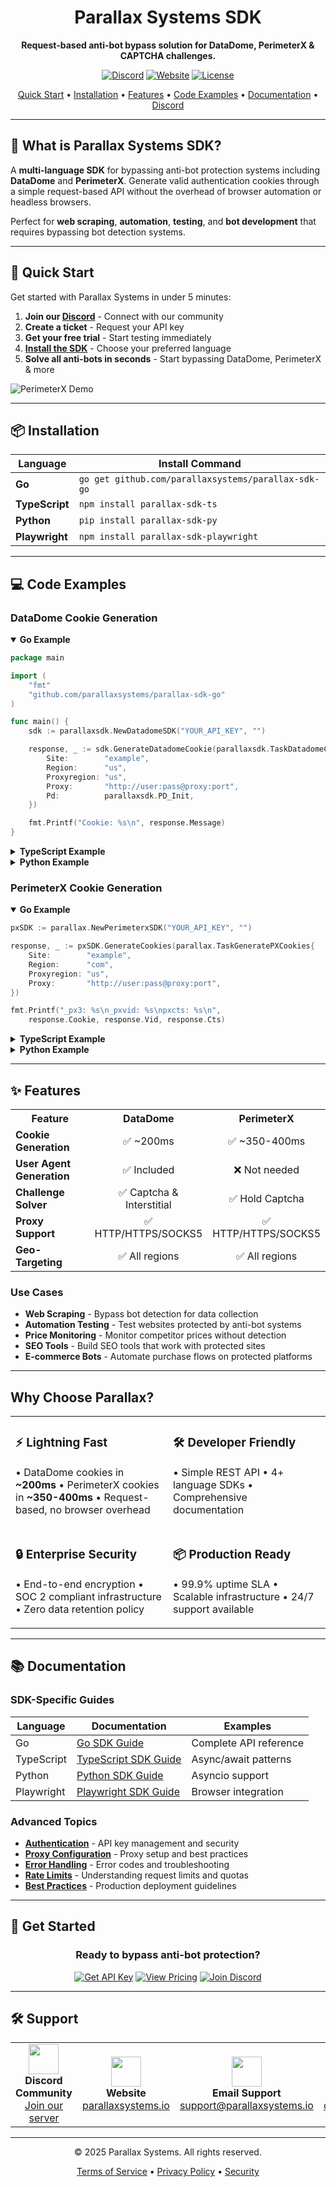 <div align="center">

# Parallax Systems SDK

**Request-based anti-bot bypass solution for DataDome, PerimeterX & CAPTCHA challenges.**

[![Discord](https://img.shields.io/badge/Discord-Join%20Us-5865F2?style=for-the-badge&logo=discord&logoColor=white)](https://discord.com/invite/2QWbHcmWnf)
[![Website](https://img.shields.io/badge/Website-Visit-00D4FF?style=for-the-badge&logo=google-chrome&logoColor=white)](https://www.parallaxsystems.io)
[![License](https://img.shields.io/badge/License-Commercial-yellow?style=for-the-badge)](https://www.parallaxsystems.io)

[Quick Start](#-quick-start) • [Installation](#-installation) • [Features](#-features) • [Code Examples](#-code-examples) • [Documentation](#-documentation) • [Discord](https://discord.com/invite/2QWbHcmWnf)

</div>

---

## 🎯 What is Parallax Systems SDK?

A **multi-language SDK** for bypassing anti-bot protection systems including **DataDome** and **PerimeterX**. Generate valid authentication cookies through a simple request-based API without the overhead of browser automation or headless browsers.

Perfect for **web scraping**, **automation**, **testing**, and **bot development** that requires bypassing bot detection systems.

---

## 🚀 Quick Start

Get started with Parallax Systems in under 5 minutes:

1. **Join our [Discord](https://discord.com/invite/2QWbHcmWnf)** - Connect with our community
2. **Create a ticket** - Request your API key
3. **Get your free trial** - Start testing immediately
4. **[Install the SDK](#-installation)** - Choose your preferred language
5. **Solve all anti-bots in seconds** - Start bypassing DataDome, PerimeterX & more

![PerimeterX Demo](parallax_perimeterx.gif)

---

## 📦 Installation

| Language | Install Command |
|----------|-----------------|
| **Go** | `go get github.com/parallaxsystems/parallax-sdk-go` |
| **TypeScript** | `npm install parallax-sdk-ts` |
| **Python** | `pip install parallax-sdk-py` |
| **Playwright** | `npm install parallax-sdk-playwright` |

---

## 💻 Code Examples

### DataDome Cookie Generation

<details open>
<summary><strong>Go Example</strong></summary>

```go
package main

import (
    "fmt"
    "github.com/parallaxsystems/parallax-sdk-go"
)

func main() {
    sdk := parallaxsdk.NewDatadomeSDK("YOUR_API_KEY", "")

    response, _ := sdk.GenerateDatadomeCookie(parallaxsdk.TaskDatadomeCookie{
        Site:        "example",
        Region:      "us",
        Proxyregion: "us",
        Proxy:       "http://user:pass@proxy:port",
        Pd:          parallaxsdk.PD_Init,
    })

    fmt.Printf("Cookie: %s\n", response.Message)
}
```

</details>

<details>
<summary><strong>TypeScript Example</strong></summary>

```typescript
import { DatadomeSDK, ProductType } from "parallax-sdk-ts";

const sdk = new DatadomeSDK({ apiKey: "YOUR_API_KEY" });

const cookie = await sdk.generateCookie({
    site: "example",
    region: "us",
    proxy: "http://user:pass@proxy:port",
    proxyregion: "us",
    pd: ProductType.Init,
    data: {} as any
});

console.log(cookie.message);
```

</details>

<details>
<summary><strong>Python Example</strong></summary>

```python
from parallax_sdk_py import DatadomeSDK, ProductType

sdk = DatadomeSDK(host="", api_key="YOUR_API_KEY")

response = await sdk.generate_cookie(
    site="example",
    region="us",
    proxy="http://user:pass@proxy:port",
    proxyregion="us",
    pd=ProductType.Init
)

print(response.message)
```

</details>

### PerimeterX Cookie Generation

<details open>
<summary><strong>Go Example</strong></summary>

```go
pxSDK := parallax.NewPerimeterxSDK("YOUR_API_KEY", "")

response, _ := pxSDK.GenerateCookies(parallax.TaskGeneratePXCookies{
    Site:        "example",
    Region:      "com",
    Proxyregion: "us",
    Proxy:       "http://user:pass@proxy:port",
})

fmt.Printf("_px3: %s\n_pxvid: %s\npxcts: %s\n",
    response.Cookie, response.Vid, response.Cts)
```

</details>

<details>
<summary><strong>TypeScript Example</strong></summary>

```typescript
import { PerimeterxSDK } from "parallax-sdk-ts";

const sdk = new PerimeterxSDK({ apiKey: "YOUR_API_KEY" });

const result = await sdk.generateCookies({
    site: "example",
    region: "com",
    proxy: "http://user:pass@proxy:port",
    proxyregion: "us"
});

console.log(`_px3: ${result.cookie}\n_pxvid: ${result.vid}\npxcts: ${result.cts}`);
```

</details>

<details>
<summary><strong>Python Example</strong></summary>

```python
from src import PerimeterxSDK, TaskGeneratePXCookies

sdk = PerimeterxSDK(host="", api_key="YOUR_API_KEY")

task = TaskGeneratePXCookies(
    site="example",
    region="com",
    proxy="http://user:pass@proxy:port",
    proxyregion="us"
)

result = await sdk.generate_cookies(task)

print(f"_px3: {result['cookie']}\n_pxvid: {result['vid']}\npxcts: {result['cts']}")
```

</details>

---

## ✨ Features

<table>
<tr>
<th width="30%">Feature</th>
<th width="35%">DataDome</th>
<th width="35%">PerimeterX</th>
</tr>
<tr>
<td><strong>Cookie Generation</strong></td>
<td align="center">✅ ~200ms</td>
<td align="center">✅ ~350-400ms</td>
</tr>
<tr>
<td><strong>User Agent Generation</strong></td>
<td align="center">✅ Included</td>
<td align="center">❌ Not needed</td>
</tr>
<tr>
<td><strong>Challenge Solver</strong></td>
<td align="center">✅ Captcha & Interstitial</td>
<td align="center">✅ Hold Captcha</td>
</tr>
<tr>
<td><strong>Proxy Support</strong></td>
<td align="center">✅ HTTP/HTTPS/SOCKS5</td>
<td align="center">✅ HTTP/HTTPS/SOCKS5</td>
</tr>
<tr>
<td><strong>Geo-Targeting</strong></td>
<td align="center">✅ All regions</td>
<td align="center">✅ All regions</td>
</tr>
</table>

### Use Cases

- **Web Scraping** - Bypass bot detection for data collection
- **Automation Testing** - Test websites protected by anti-bot systems
- **Price Monitoring** - Monitor competitor prices without detection
- **SEO Tools** - Build SEO tools that work with protected sites
- **E-commerce Bots** - Automate purchase flows on protected platforms

---

## Why Choose Parallax?

<table>
<tr>
<td width="50%">

### ⚡ Lightning Fast
• DataDome cookies in **~200ms**
• PerimeterX cookies in **~350-400ms**
• Request-based, no browser overhead

</td>
<td width="50%">

### 🛠️ Developer Friendly
• Simple REST API
• 4+ language SDKs
• Comprehensive documentation

</td>
</tr>
<tr>
<td width="50%">

### 🔒 Enterprise Security
• End-to-end encryption
• SOC 2 compliant infrastructure
• Zero data retention policy

</td>
<td width="50%">

### 📦 Production Ready
• 99.9% uptime SLA
• Scalable infrastructure
• 24/7 support available

</td>
</tr>
</table>

---

## 📚 Documentation

### SDK-Specific Guides

| Language | Documentation | Examples |
|----------|---------------|----------|
| Go | [Go SDK Guide](parallax-sdk-go/README.md) | Complete API reference |
| TypeScript | [TypeScript SDK Guide](parallax-sdk-ts/README.md) | Async/await patterns |
| Python | [Python SDK Guide](parallax-sdk-py/README.md) | Asyncio support |
| Playwright | [Playwright SDK Guide](parallax-sdk-playwright/README.md) | Browser integration |

### Advanced Topics

- **[Authentication](docs/authentication.md)** - API key management and security
- **[Proxy Configuration](docs/proxies.md)** - Proxy setup and best practices
- **[Error Handling](docs/errors.md)** - Error codes and troubleshooting
- **[Rate Limits](docs/rate-limits.md)** - Understanding request limits and quotas
- **[Best Practices](docs/best-practices.md)** - Production deployment guidelines

---

## 💼 Get Started

<div align="center">

### Ready to bypass anti-bot protection?

[![Get API Key](https://img.shields.io/badge/Get_API_Key-Start_Free_Trial-00D4FF?style=for-the-badge&logo=key&logoColor=white)](https://www.parallaxsystems.io/signup)
[![View Pricing](https://img.shields.io/badge/View_Pricing-Transparent-green?style=for-the-badge&logo=pricetag&logoColor=white)](https://www.parallaxsystems.io/pricing)
[![Join Discord](https://img.shields.io/badge/Join_Discord-Get_Help-5865F2?style=for-the-badge&logo=discord&logoColor=white)](https://discord.com/invite/2QWbHcmWnf)

</div>

---

## 🛠️ Support

<table>
<tr>
<td align="center" width="25%">
<img src="https://img.icons8.com/color/96/000000/discord-logo.png" width="48"/><br/>
<strong>Discord Community</strong><br/>
<a href="https://discord.com/invite/2QWbHcmWnf">Join our server</a>
</td>
<td align="center" width="25%">
<img src="https://img.icons8.com/color/96/000000/domain.png" width="48"/><br/>
<strong>Website</strong><br/>
<a href="https://www.parallaxsystems.io">parallaxsystems.io</a>
</td>
<td align="center" width="25%">
<img src="https://img.icons8.com/color/96/000000/email.png" width="48"/><br/>
<strong>Email Support</strong><br/>
<a href="mailto:support@parallaxsystems.io">support@parallaxsystems.io</a>
</td>
<td align="center" width="25%">
<img src="https://img.icons8.com/color/96/000000/book.png" width="48"/><br/>
<strong>Documentation</strong><br/>
<a href="https://docs.parallaxsystems.io">docs.parallaxsystems.io</a>
</td>
</tr>
</table>

---

<div align="center">

© 2025 Parallax Systems. All rights reserved.

[Terms of Service](https://www.parallaxsystems.io/terms) • [Privacy Policy](https://www.parallaxsystems.io/privacy) • [Security](https://www.parallaxsystems.io/security)

</div>
